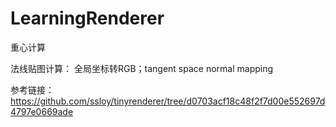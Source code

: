 # LearningRenderer

重心计算

法线贴图计算： 全局坐标转RGB；tangent space normal mapping

参考链接：https://github.com/ssloy/tinyrenderer/tree/d0703acf18c48f2f7d00e552697d4797e0669ade